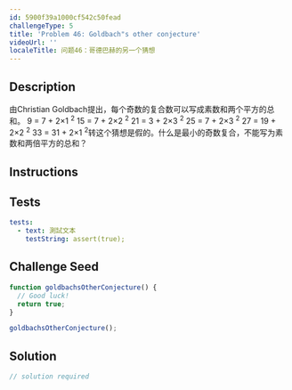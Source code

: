 ```yaml
---
id: 5900f39a1000cf542c50fead
challengeType: 5
title: 'Problem 46: Goldbach"s other conjecture'
videoUrl: ''
localeTitle: 问题46：哥德巴赫的另一个猜想
---
```


## Description
<section id="description">由Christian Goldbach提出，每个奇数的复合数可以写成素数和两个平方的总和。 9 = 7 + 2×1 <sup>2</sup> 15 = 7 + 2×2 <sup>2</sup> 21 = 3 + 2×3 <sup>2</sup> 25 = 7 + 2×3 <sup>2</sup> 27 = 19 + 2×2 <sup>2</sup> 33 = 31 + 2×1 <sup>2</sup>转这个猜想是假的。什么是最小的奇数复合，不能写为素数和两倍平方的总和？ </section>

## Instructions
<section id="instructions">
</section>

## Tests
<section id='tests'>

```yml
tests:
  - text: 測試文本
    testString: assert(true);

```

</section>

## Challenge Seed
<section id='challengeSeed'>

<div id='js-seed'>

```js
function goldbachsOtherConjecture() {
  // Good luck!
  return true;
}

goldbachsOtherConjecture();

```

</div>



</section>

## Solution
<section id='solution'>

```js
// solution required
```
</section>
